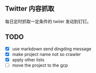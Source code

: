 ## Twitter 内容抓取

每日定时抓取一定条件的 twiier 发动到钉钉。

## TODO

- [x] use markdown send dingding message
- [x] make project name not so crawler
- [x] apply other lists
- [ ] move the project to the gcp
